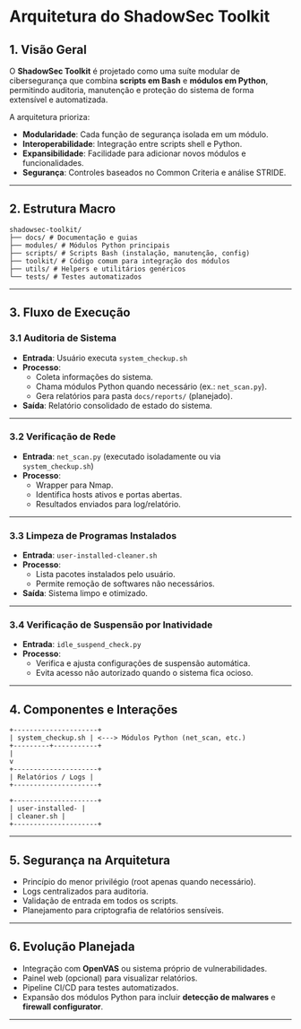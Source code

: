 # Arquitetura do ShadowSec Toolkit

## 1. Visão Geral

O **ShadowSec Toolkit** é projetado como uma suíte modular de cibersegurança que combina **scripts em Bash** e **módulos em Python**, permitindo auditoria, manutenção e proteção do sistema de forma extensível e automatizada.

A arquitetura prioriza:
- **Modularidade**: Cada função de segurança isolada em um módulo.
- **Interoperabilidade**: Integração entre scripts shell e Python.
- **Expansibilidade**: Facilidade para adicionar novos módulos e funcionalidades.
- **Segurança**: Controles baseados no Common Criteria e análise STRIDE.

---

## 2. Estrutura Macro

```
shadowsec-toolkit/
├── docs/ # Documentação e guias
├── modules/ # Módulos Python principais
├── scripts/ # Scripts Bash (instalação, manutenção, config)
├── toolkit/ # Código comum para integração dos módulos
├── utils/ # Helpers e utilitários genéricos
└── tests/ # Testes automatizados
```

---

## 3. Fluxo de Execução

### 3.1 Auditoria de Sistema
- **Entrada**: Usuário executa `system_checkup.sh`
- **Processo**:
  - Coleta informações do sistema.
  - Chama módulos Python quando necessário (ex.: `net_scan.py`).
  - Gera relatórios para pasta `docs/reports/` (planejado).
- **Saída**: Relatório consolidado de estado do sistema.

---

### 3.2 Verificação de Rede
- **Entrada**: `net_scan.py` (executado isoladamente ou via `system_checkup.sh`)
- **Processo**:
  - Wrapper para Nmap.
  - Identifica hosts ativos e portas abertas.
  - Resultados enviados para log/relatório.

---

### 3.3 Limpeza de Programas Instalados
- **Entrada**: `user-installed-cleaner.sh`
- **Processo**:
  - Lista pacotes instalados pelo usuário.
  - Permite remoção de softwares não necessários.
- **Saída**: Sistema limpo e otimizado.

---

### 3.4 Verificação de Suspensão por Inatividade
- **Entrada**: `idle_suspend_check.py`
- **Processo**:
  - Verifica e ajusta configurações de suspensão automática.
  - Evita acesso não autorizado quando o sistema fica ocioso.

---

## 4. Componentes e Interações

```
+---------------------+
| system_checkup.sh | <---> Módulos Python (net_scan, etc.)
+---------+-----------+
|
v
+---------------------+
| Relatórios / Logs |
+---------------------+

+---------------------+
| user-installed- |
| cleaner.sh |
+---------------------+
```

---

## 5. Segurança na Arquitetura

- Princípio do menor privilégio (root apenas quando necessário).
- Logs centralizados para auditoria.
- Validação de entrada em todos os scripts.
- Planejamento para criptografia de relatórios sensíveis.

---

## 6. Evolução Planejada

- Integração com **OpenVAS** ou sistema próprio de vulnerabilidades.
- Painel web (opcional) para visualizar relatórios.
- Pipeline CI/CD para testes automatizados.
- Expansão dos módulos Python para incluir **detecção de malwares** e **firewall configurator**.

---


